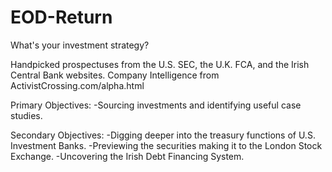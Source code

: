 # EOD-Return

What's your investment strategy?

Handpicked prospectuses from the U.S. SEC, the U.K. FCA, and the Irish Central Bank websites. Company Intelligence from ActivistCrossing.com/alpha.html

Primary Objectives:
-Sourcing investments and identifying useful case studies.


Secondary Objectives:
-Digging deeper into the treasury functions of U.S. Investment Banks.
-Previewing the securities making it to the London Stock Exchange.
-Uncovering the Irish Debt Financing System.
